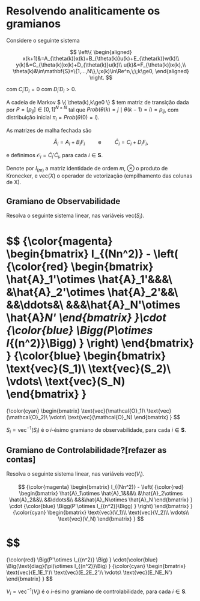 <script>
MathJax = {
  tex: {
    inlineMath: [['$', '$'], ['\\(', '\\)']]
  },
  svg: {
    fontCache: 'global'
  }
};
</script>
<script type="text/javascript" id="MathJax-script" async
  src="https://cdn.jsdelivr.net/npm/mathjax@3/es5/tex-svg.js">
</script>

# Resolvendo analiticamente os gramianos

Considere o seguinte sistema

$$
\left\{
\begin{aligned}
x(k+1)&=A_{\theta(k)}x(k)+B_{\theta(k)}u(k)+E_{\theta(k)}w(k)\\
y(k)&=C_{\theta(k)}x(k)+D_{\theta(k)}u(k)\\
u(k)&=F_{\theta(k)}x(k),\\
\theta(k)&\in\mathbf{S}=\{1,...,N\},\;x(k)\in\Re^n,\;\;k\ge0,
\end{aligned}
\right.
$$

com $C_i'D_i=0$ com $D_i'D_i>0$.

A cadeia de Markov $ \\{ \theta(k),k\ge0 \\} $ tem matriz de transição dada por $P=[p_{ij}]\in[0,1]^{N\times N}$ tal que $Prob(\theta(k)=j\mid\theta(k-1)=i)=p_{ij}$, com distribuição inicial $\pi_i=Prob(\theta(0)=i)$.

As matrizes de malha fechada são

$$\hat{A}_i=A_i+B_iF_i\qquad\mbox{ e }\qquad\hat{C}_i=C_i+D_iF_i,$$

e definimos $\mathcal{O}_i=\hat{C}_i'\hat{C}_i$, para cada $i\in\mathbf{S}$.

Denote por $I_{(m)}$ a matriz identidade de ordem $m$, $\otimes$ o produto de Kronecker, e $\text{vec}(X)$ o operador de vetorização (empilhamento das colunas de X).

## Gramiano de Observabilidade

Resolva o seguinte sistema linear, nas variáveis $\text{vec}(S_i)$.

$$
{\color{magenta}
\begin{bmatrix}
I_{(Nn^2)} - \left(
{\color{red}
  \begin{bmatrix}
  \hat{A}_1'\otimes \hat{A}_1'&&&\\
  &\hat{A}_2'\otimes \hat{A}_2'&&\\
  &&\ddots&\\
  &&&\hat{A}_N'\otimes \hat{A}_N'
  \end{bmatrix}
}\cdot {\color{blue}
  \Bigg(P\otimes I_{(n^2)}\Bigg)
}
\right)
\end{bmatrix}
}
{\color{blue}
\begin{bmatrix}
\text{vec}(S_1)\\
\text{vec}(S_2)\\
\vdots\\
\text{vec}(S_N)
\end{bmatrix}
}
=
{\color{cyan}
\begin{bmatrix}
\text{vec}(\mathcal{O}_1)\\
\text{vec}(\mathcal{O}_2)\\
\vdots\\
\text{vec}(\mathcal{O}_N)
\end{bmatrix}
}
$$

$S_i=\text{vec}^{-1}(S_i)$ é o $i$-ésimo gramiano de observabilidade, para cada $i\in\mathbf{S}$.

## Gramiano de Controlabilidade?[refazer as contas]

Resolva o seguinte sistema linear, nas variáveis $\text{vec}(V_i)$.

$$
{\color{magenta}
\begin{bmatrix}
I_{(Nn^2)} -
\left(
{\color{red}
  \begin{bmatrix}
  \hat{A}_1\otimes \hat{A}_1&&&\\
  &\hat{A}_2\otimes \hat{A}_2&&\\
  &&\ddots&\\
  &&&\hat{A}_N\otimes \hat{A}_N
  \end{bmatrix}
}
\cdot {\color{blue}
  \Bigg(P'\otimes I_{(n^2)}\Bigg)
}
\right)
\end{bmatrix}
}
{\color{cyan}
  \begin{bmatrix}
  \text{vec}(V_1)\\
  \text{vec}(V_2)\\
  \vdots\\
  \text{vec}(V_N)
  \end{bmatrix}
}
$$

$$
=
{\color{red}
  \Big(P'\otimes I_{(n^2)} \Big)
}
\cdot{\color{blue}
  \Big(\text{diag}(\pi)\otimes I_{(n^2)}\Big)
}
{\color{cyan}
  \begin{bmatrix}
  \text{vec}(E_1E_1')\\
  \text{vec}(E_2E_2')\\
  \vdots\\
  \text{vec}(E_NE_N')
  \end{bmatrix}
}
$$

$V_i=\text{vec}^{-1}(V_i)$ é o $i$-ésimo gramiano de controlabilidade, para cada $i\in\mathbf{S}$.
